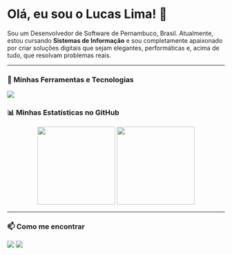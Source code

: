# Olá, eu sou o Lucas Lima! 👋

<p align="left">
  Sou um Desenvolvedor de Software de Pernambuco, Brasil. Atualmente, estou cursando <strong>Sistemas de Informação</strong> e sou completamente apaixonado por criar soluções digitais que sejam elegantes, performáticas e, acima de tudo, que resolvam problemas reais.
</p>

---

### 🚀 Minhas Ferramentas e Tecnologias

<p align="left">
  <a href="https://skillicons.dev">
    <img src="https://skillicons.dev/icons?i=js,html,css,nodejs,php,mysql,git,figma,vscode&perline=8" />
  </a>
</p

---

### 📊 Minhas Estatísticas no GitHub

<p align="center">
  <img height="180em" src="https://github-readme-stats.vercel.app/api?username=lucaszki&show_icons=true&theme=dracula&include_all_commits=true&count_private=true"/>
  <img height="180em" src="https://github-readme-stats.vercel.app/api/top-langs/?username=lucaszki&layout=compact&langs_count=7&theme=dracula"/>
</p>

---

### 📫 Como me encontrar

<p align="left">
  <a href="mailto:zukimasc@gmail.com" alt="Gmail">
  <img src="https://img.shields.io/badge/Gmail-D14836?style=for-the-badge&logo=gmail&logoColor=white" /></a>

  <a href="https://www.linkedin.com/in/lucas-lima-a60739290/" alt="LinkedIn">
  <img src="https://img.shields.io/badge/LinkedIn-0077B5?style=for-the-badge&logo=linkedin&logoColor=white" /></a>
</p>
